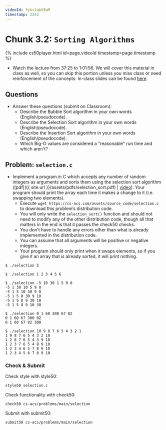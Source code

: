 ```yaml
---
videoId: fykrlqbV9wM
timestamp: 2242
---
```


# Chunk 3.2: `Sorting Algorithms`
{% include cs50player.html id=page.videoId timestamp=page.timestamp %}

-   Watch the lecture from 37:25 to 1:01:56. We will cover this material in class as well, so you can skip this portion unless you miss class or need reinforcement of the concepts. In-class slides can be found [here](https://docs.google.com/presentation/d/15GbqON78q_-7_2NXb4Ctu0dGlAQt7wc6FvuRk6axeMQ/edit?usp=sharing).

## Questions

-   Answer these questions (submit on Classroom):
    -   Describe the Bubble Sort algorithm in your own words (English/pseudocode).
    -   Describe the Selection Sort algorithm in your own words (English/pseudocode).
    -   Describe the Insertion Sort algorithm in your own words (English/pseudocode).
    -   Which Big-O values are considered a "reasonable" run time and which aren't?

## Problem: `selection.c`

- Implement a program in C which accepts any number of random integers as arguments and sorts them using the selection sort algorithm ([pdf]({{ site.url }}/assets/pdfs/selection_sort.pdf) \| [video](https://www.youtube.com/watch?v=3hH8kTHFw2A)). Your program should print the array each time it makes a change to it (i.e. swapping two elements). 
    -   Execute `wget https://cs-acs.com/assets/source_code/selection.c` to download this problem’s distribution code.
    -   You will only write the `selection_sort()` function and should not need to modify any of the other distribution code, though all that matters in the end is that it passes the check50 checks.
    -   You don't have to handle any errors other than what is already implemented in the distribution code.
    -   You can assume that all arguments will be positive or negative integers. 
    -   Your program should only print when it swaps elements, so if you give it an array that is already sorted, it will print nothing.

```
$ ./selection 5
```

```
$ ./selection 1 2 3 4 5 6
```

```
$ ./selection -5 10 30 1 5 9 8
-5 1 30 10 5 9 8
-5 1 5 10 30 9 8
-5 1 5 8 30 9 10
-5 1 5 8 9 30 10
-5 1 5 8 9 10 30
```

```
$ ./selection 0 1 60 300 67 82
0 1 60 67 300 82
0 1 60 67 82 300
```

```
$ ./selection 10 9 8 7 6 5 4 3 2 1                                                                                                                                      
1 9 8 7 6 5 4 3 2 10
1 2 8 7 6 5 4 3 9 10
1 2 3 7 6 5 4 8 9 10
1 2 3 4 6 5 7 8 9 10
1 2 3 4 5 6 7 8 9 10
```

### Check & Submit
Check style with style50:
```
style50 selection.c
```

Check functionality with check50:
```
check50 cs-acs/problems/main/selection
```

Submit with submit50:
```
submit50 cs-acs/problems/main/selection
```
